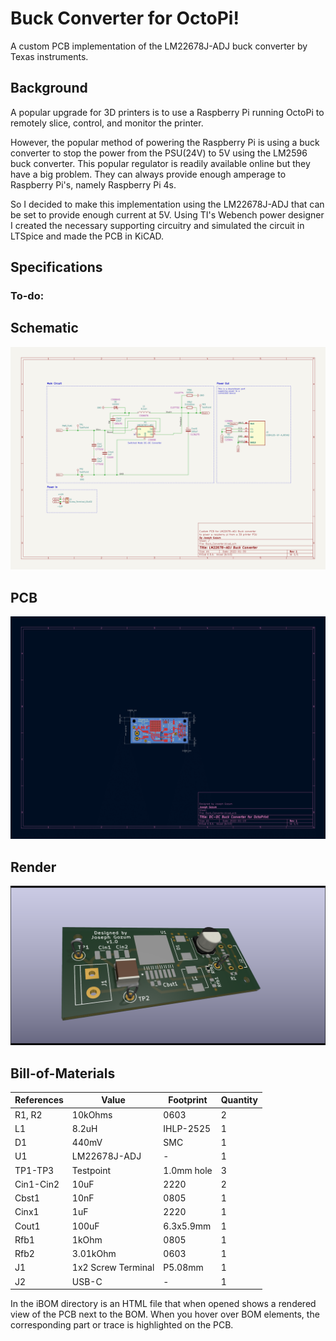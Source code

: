 # Buck Converter for OctoPi! 
A custom PCB implementation of the LM22678J-ADJ buck converter by Texas instruments. 

## Background
A popular upgrade for 3D printers is to use a Raspberry Pi running OctoPi 
to remotely slice, control, and monitor the printer. 

However, the popular method of powering the Raspberry Pi is using a buck converter
to stop the power from the PSU(24V) to 5V using the LM2596 buck converter. 
This popular regulator is readily available online but they have a big problem. 
They can always provide enough amperage to Raspberry Pi's, namely Raspberry Pi 4s. 

So I decided to make this implementation using the LM22678J-ADJ that can be set
to provide enough current at 5V. Using TI's Webench power designer I created the 
necessary supporting circuitry and simulated the circuit in LTSpice and made the PCB
in KiCAD. 

## Specifications

### To-do:

## Schematic

![Schematic of Buck Converter](/imgs/Buck_Sch.png)

## PCB

![PCB of Buck Converter](/imgs/Buck_Brd.png)

## Render

![Render of Buck Converter](/imgs/Buck_Render.png)

## Bill-of-Materials

| References | Value | Footprint | Quantity |
| ---------- | ----- | --------- | -------- |
| R1, R2     | 10kOhms   | 0603      | 2        |
| L1         | 8.2uH | IHLP-2525 | 1        | 
| D1         | 440mV | SMC       | 1        |
| U1         | LM22678J-ADJ | -  | 1        |
| TP1-TP3    | Testpoint | 1.0mm hole | 3   |
| Cin1-Cin2  | 10uF  | 2220      | 2        |
| Cbst1      | 10nF  | 0805      | 1        |
| Cinx1      | 1uF   | 2220      | 1        |
| Cout1      | 100uF | 6.3x5.9mm | 1        |
| Rfb1       | 1kOhm | 0805      | 1        |
| Rfb2       | 3.01kOhm | 0603   | 1        |
| J1         | 1x2 Screw Terminal | P5.08mm | 1 |
| J2         | USB-C | -         | 1        |

In the iBOM directory is an HTML file that when opened shows a rendered 
view of the PCB next to the BOM. When you hover over BOM elements, the corresponding
part or trace is highlighted on the PCB. 